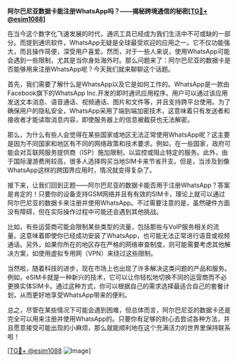 **阿尔巴尼亚数据卡能注册WhatsApp吗？——揭秘跨境通信的秘密[[TG💪+ @esim1088](https://t.me/s/esim1088)]**

在当今这个数字化飞速发展的时代，通讯工具已经成为我们生活中不可或缺的一部分。而提到通讯软件，WhatsApp无疑是全球最受欢迎的应用之一。它不仅功能强大，而且操作简便，深受用户喜爱。然而，对于一些人来说，使用WhatsApp可能会遇到一些限制，尤其是当你身处海外时。那么问题来了：阿尔巴尼亚的数据卡是否能够用来注册WhatsApp呢？今天我们就来聊聊这个话题。

首先，我们需要了解什么是WhatsApp以及它是如何工作的。WhatsApp是一款由Facebook旗下的WhatsApp Inc.开发的即时通讯应用程序。用户可以通过该应用发送文本消息、语音通话、视频通话、图片和文件等，并且支持跨平台使用。为了确保用户的隐私安全，WhatsApp采用了端到端加密技术，这意味着只有发送者和接收者才能读取消息内容，即使服务器上的信息被截获也无法解密。

那么，为什么有些人会觉得在某些国家或地区无法正常使用WhatsApp呢？这主要是因为不同国家和地区有不同的网络政策和技术要求。例如，在一些国家，政府可能会对互联网服务提供商（ISP）施加限制，以监控或阻止特定的服务。此外，由于国际漫游费用较高，很多人选择购买当地SIM卡来节省开支。但是，当涉及到像WhatsApp这样的跨国界应用时，情况就变得复杂了。

接下来，让我们回到正题——阿尔巴尼亚的数据卡能否用于注册WhatsApp？答案是肯定的！只要你的设备支持GSM网络并且有有效的SIM卡，理论上就可以通过阿尔巴尼亚的数据卡来注册并使用WhatsApp。不过需要注意的是，虽然硬件方面没有障碍，但在实际操作过程中可能还会遇到其他挑战。

比如，有些运营商可能会限制某些类型的流量，包括那些与VoIP服务相关的流量。这意味着即使你已经成功安装了WhatsApp，也可能无法正常进行语音或视频通话。另外，如果你所在的地区存在严格的网络审查制度，则可能需要考虑其他解决方案，如使用虚拟专用网（VPN）来绕过这些限制。

当然啦，随着科技的进步，现在市场上也出现了许多解决这类问题的产品和服务。例如，eSIM卡就是一种新兴的技术，它可以让你轻松地切换不同的运营商而不必更换实体SIM卡。通过这种方式，你可以根据自己的需求选择最适合自己的套餐计划，从而更好地享受WhatsApp带来的便利。

总之，尽管在某些情况下可能会遇到困难，但总体而言，阿尔巴尼亚的数据卡还是完全可以用来注册并使用WhatsApp的。只要你有足够的耐心去尝试各种方法，并且愿意接受可能出现的小麻烦，那么就能顺利地在这个充满活力的世界里保持联系啦！

[[TG💪+ @esim1088](https://t.me/s/esim1088) ![Image](https://i.postimg.cc/4NQfJmqS/Snipaste-2025-05-13-00-14-12.png)]